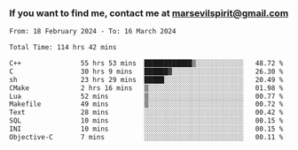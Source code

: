 ### If you want to find me, contact me at marsevilspirit@gmail.com

<!--
**marsevilspirit/marsevilspirit** is a ✨ _special_ ✨ repository because its `README.md` (this file) appears on your GitHub profile.

Here are some ideas to get you started:

- 🔭 I’m currently working on ...
- 🌱 I’m currently learning ...
- 👯 I’m looking to collaborate on ...
- 🤔 I’m looking for help with ...
- 💬 Ask me about ...
- 📫 How to reach me: ...
- 😄 Pronouns: ...
- ⚡ Fun fact: ...
-->
<!--START_SECTION:waka-->

```txt
From: 18 February 2024 - To: 16 March 2024

Total Time: 114 hrs 42 mins

C++               55 hrs 53 mins  ████████████▒░░░░░░░░░░░░   48.72 %
C                 30 hrs 9 mins   ██████▓░░░░░░░░░░░░░░░░░░   26.30 %
sh                23 hrs 29 mins  █████░░░░░░░░░░░░░░░░░░░░   20.49 %
CMake             2 hrs 16 mins   ▒░░░░░░░░░░░░░░░░░░░░░░░░   01.98 %
Lua               52 mins         ▒░░░░░░░░░░░░░░░░░░░░░░░░   00.77 %
Makefile          49 mins         ▒░░░░░░░░░░░░░░░░░░░░░░░░   00.72 %
Text              28 mins         ░░░░░░░░░░░░░░░░░░░░░░░░░   00.42 %
SQL               10 mins         ░░░░░░░░░░░░░░░░░░░░░░░░░   00.15 %
INI               10 mins         ░░░░░░░░░░░░░░░░░░░░░░░░░   00.15 %
Objective-C       7 mins          ░░░░░░░░░░░░░░░░░░░░░░░░░   00.11 %
```

<!--END_SECTION:waka-->
